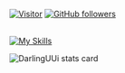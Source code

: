 [![Visitor](https://visitor-badge.laobi.icu/badge?page_id=DarlingUUi.DarlingUUi)](https://github.com/DarlingUUi) 
[![GitHub followers](https://img.shields.io/github/followers/DarlingUUi.svg?style=social&label=Follow)](https://github.com/DarlingUUi?tab=followers)
<br/>
<br/>

[![My Skills](https://skillicons.dev/icons?i=js,html,css,ts,nextjs,react,unity,tailwind,graphql,astro,nodejs,git,express,postgres)](https://skillicons.dev)

<img align="center" src="https://github-readme-stats.vercel.app/api/top-langs?username=DarlingUUi&theme=dark&title_color=000000&text_color=000000&bg_color=ffffff&hide_border=true&layout=compact" alt="DarlingUUi stats card" /></p>
